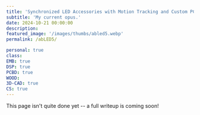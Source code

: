 ```yaml
---
title: 'Synchronized LED Accessories with Motion Tracking and Custom PCBs'
subtitle: 'My current opus.'
date: 2024-10-21 00:00:00
description:
featured_image: '/images/thumbs/abled5.webp'
permalink: /abLED5/

personal: true
class:
EMB: true
DSP: true
PCBD: true
WOOD:
3D-CAD: true
CS: true
---
```


This page isn't quite done yet -- a full writeup is coming soon!